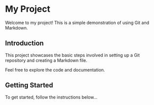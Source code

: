 # My Project

Welcome to my project! This is a simple demonstration of using Git and Markdown.

## Introduction

This project showcases the basic steps involved in setting up a Git repository and creating a Markdown file.

Feel free to explore the code and documentation.

## Getting Started

To get started, follow the instructions below...



